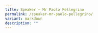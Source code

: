 ```yaml
---
title: Speaker – Mr Paolo Pellegrino
permalink: /speaker-mr-paolo-pellegrino/
variant: markdown
description: ""
---
```


